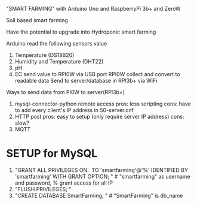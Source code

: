 "SMART FARMING" with Arduino Uno and RaspberryPi 3b+ and ZeroW


Soil based smart farming

Have the potential to upgrade into Hydroponic smart farming

Arduino read the following sensors value
1. Temperature (DS18B20)
2. Humidity and Temperature (DHT22)
3. pH 
4. EC
send value to RPI0W via USB port
RPI0W collect and convert to readable data 
Send to server/database in RPI3b+ via WiFi



Ways to send data from PI0W to server(RPI3b+)
1. mysql-connector-python remote access
        pros: less scripting
        cons: have to add every client's IP address in 50-server.cnf
2. HTTP post
        pros: easy to setup (only require server IP address)
        cons: slow?
3. MQTT

# SETUP for MySQL
1. "GRANT ALL PRIVILEGES ON *.* TO 'smartfarming'@'%' IDENTIFIED BY 'smartfarming' WITH GRANT OPTION; "     # "smartfarming" as username and password, % grant access for all IP
2. "FLUSH PRIVILEGES; "
3. "CREATE DATABASE SmartFarming; "     # "SmartFarming" is db_name